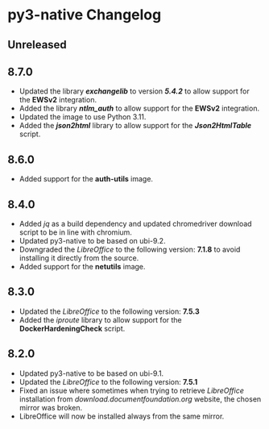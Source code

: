 # py3-native Changelog

## Unreleased

## 8.7.0

* Updated the library ***exchangelib*** to version ***5.4.2***  to allow support for the **EWSv2**  integration.
* Added the library ***ntlm_auth*** to allow support for the **EWSv2**  integration.
* Updated the image to use Python 3.11.
* Added the ***json2html*** library to allow support for the ***Json2HtmlTable*** script.

## 8.6.0

* Added support for the **auth-utils** image.

## 8.4.0

* Added *jq* as a build dependency and updated chromedriver download script to be in line with chromium.
* Updated py3-native to be based on ubi-9.2.
* Downgraded the *LibreOffice* to the following version: **7.1.8** to avoid installing it directly from the source.
* Added support for the **netutils** image.

## 8.3.0

* Updated the *LibreOffice* to the following version: **7.5.3**
* Added the *iproute* library to allow support for the **DockerHardeningCheck** script.

## 8.2.0

* Updated py3-native to be based on ubi-9.1.
* Updated the *LibreOffice* to the following version: **7.5.1**
* Fixed an issue where sometimes when trying to retrieve *LibreOffice* installation from *download.documentfoundation.org* website, the chosen mirror was broken.
* LibreOffice will now be installed always from the same mirror.
